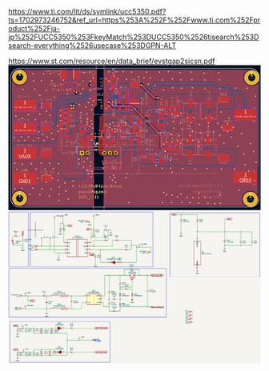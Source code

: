 https://www.ti.com/lit/ds/symlink/ucc5350.pdf?ts=1702973246752&ref_url=https%253A%252F%252Fwww.ti.com%252Fproduct%252Fja-jp%252FUCC5350%253FkeyMatch%253DUCC5350%2526tisearch%253Dsearch-everything%2526usecase%253DGPN-ALT

https://www.st.com/resource/en/data_brief/evstgap2sicsn.pdf
![示例图片](/image/タイトルなし.png)
![示例图片](/image/タイトルなし2.png)
